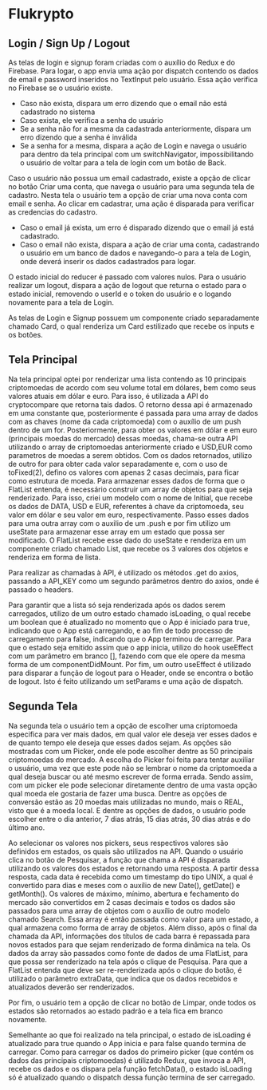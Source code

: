 # Flukrypto

## Login / Sign Up / Logout

As telas de login e signup foram criadas com o auxílio do Redux e do Firebase. Para logar, o app envia uma ação por dispatch contendo os dados de email e password inseridos no TextInput pelo usuário. Essa ação verifica no Firebase se o usuário existe.

- Caso não exista, dispara um erro dizendo que o email não está cadastrado no sistema
- Caso exista, ele verifica a senha do usuário
- Se a senha não for a mesma da cadastrada anteriormente, dispara um erro dizendo que a senha é inválida
- Se a senha for a mesma, dispara a ação de Login e navega o usuário para dentro da tela principal com um switchNavigator, impossibilitando o usuário de voltar para a tela de login com um botão de Back.

Caso o usuário não possua um email cadastrado, existe a opção de clicar no botão Criar uma conta, que navega o usuário para uma segunda tela de cadastro. Nesta tela o usuário tem a opção de criar uma nova conta com email e senha. Ao clicar em cadastrar, uma ação é disparada para verificar as credencias do cadastro.

- Caso o email já exista, um erro é disparado dizendo que o email já está cadastrado.
- Caso o email não exista, dispara a ação de criar uma conta, cadastrando o usuário em um banco de dados e navegando-o para a tela de Login, onde deverá inserir os dados cadastrados para logar.

O estado inicial do reducer é passado com valores nulos. Para o usuário realizar um logout, dispara a ação de logout que returna o estado para o estado inicial, removendo o userId e o token do usuário e o logando novamente para a tela de Login.

As telas de Login e Signup possuem um componente criado separadamente chamado Card, o qual renderiza um Card estilizado que recebe os inputs e os botões.

## Tela Principal

Na tela principal optei por renderizar uma lista contendo as 10 principais criptomoedas de acordo com seu volume total em dólares, bem como seus valores atuais em dólar e euro.
Para isso, é utilizada a API do cryptocompare que retorna tais dados. O retorno dessa api é armazenado em uma constante que, posteriormente é passada para uma array de dados com as chaves (nome da cada criptomoeda) com o auxílio de um push dentro de um for.
Posteriormente, para obter os valores em dólar e em euro (principais moedas do mercado) dessas moedas, chama-se outra API utilizando o array de criptomoedas anteriormente criado e USD,EUR como parametros de moedas a serem obtidos. Com os dados retornados, utilizo de outro for para obter cada valor separadamente e,
com o uso de toFixed(2), defino os valores com apenas 2 casas decimais, para ficar como estrutura de moeda. Para armazenar esses dados de forma que o FlatList entenda, é necessário construir um array de objetos para que seja renderizado. Para isso, criei um modelo com o nome de Initial, que recebe os dados de DATA, USD e EUR, referentes à chave da criptomoeda, seu valor em dólar e seu valor em euro, respectivamente. Passo esses dados para uma outra array com o auxilio de um .push e por fim utilizo um useState para armazenar esse array em um estado que possa ser modificado.
O FlatList recebe esse dado do useState e renderiza em um componente criado chamado List, que recebe os 3 valores dos objetos e renderiza em forma de lista.

Para realizar as chamadas à API, é utilizado os métodos .get do axios, passando a API_KEY como um segundo parâmetros dentro do axios, onde é passado o headers.

Para garantir que a lista só seja renderizada após os dados serem carregados, utilizo de um outro estado chamado isLoading, o qual recebe um boolean que é atualizado no momento que o App é iniciado para true, indicando que o App está carregando, e ao fim de todo processo de carregamento para false, indicando que o App terminou de carregar. Para que o estado seja emitido assim que o app inicia, utilizo do hook useEffect com um parâmetro em branco [], fazendo com que ele opere da mesma forma de um componentDidMount. Por fim, um outro useEffect é utilizado para disparar a função de logout para o Header, onde se encontra o botão de logout. Isto é feito utilizando um setParams e uma ação de dispatch.

## Segunda Tela

Na segunda tela o usuário tem a opção de escolher uma criptomoeda especifica para ver mais dados, em qual valor ele deseja ver esses dados e de quanto tempo ele deseja que esses dados sejam. As opções são mostradas com um Picker, onde ele pode escolher dentre as 50 principais criptomoedas do mercado.
A escolha do Picker foi feita para tentar auxiliar o usuário, uma vez que este pode não se lembrar o nome da criptomoeda a qual deseja buscar ou até mesmo escrever de forma errada. Sendo assim, com um picker ele pode selecionar diretamente dentro de uma vasta opção qual moeda ele gostaria de fazer uma busca.
Dentre as opções de conversão estão as 20 moedas mais utilizadas no mundo, mais o REAL, visto que é a moeda local. E dentre as opções de dados, o usuário pode escolher entre o dia anterior, 7 dias atrás, 15 dias atrás, 30 dias atrás e do último ano.

Ao selecionar os valores nos pickers, seus respectivos valores são definidos em estados, os quais são utilizados na API. Quando o usuário clica no botão de Pesquisar, a função que chama a API é disparada utilizando os valores dos estados e retornando uma resposta. A partir dessa resposta, cada data é recebida como um timestamp do tipo UNIX, a qual é convertido para dias e meses com o auxílio de new Date(), getDate() e getMonth(). Os valores de máximo, mínimo, abertura e fechamento do mercado são convertidos em 2 casas decimais e todos os dados são passados para uma array de objetos com o auxílio de outro modelo chamado Search. Essa array é então passada como valor para um estado, a qual armazena como forma de array de objetos. Além disso, após o final da chamada da API, informações dos títulos de cada barra é repassada para novos estados para que sejam renderizado de forma dinâmica na tela. Os dados da array são passados como fonte de dados de uma FlatList, para que possa ser renderizado na tela após o clique de Pesquisa. Para que a FlatList entenda que deve ser re-renderizada após o clique do botão, é utilizado o parâmetro extraData, que indica que os dados recebidos e atualizados deverão ser renderizados.

Por fim, o usuário tem a opção de clicar no botão de Limpar, onde todos os estados são retornados ao estado padrão e a tela fica em branco novamente.

Semelhante ao que foi realizado na tela principal, o estado de isLoading é atualizado para true quando o App inicia e para false quando termina de carregar.
Como para carregar os dados do primeiro picker (que contém os dados das principais criptomoedas) é utilizado Redux, que invoca a API, recebe os dados e os dispara pela função fetchData(), o estado isLoading só é atualizado quando o dispatch dessa função termina de ser carregado.
